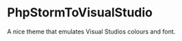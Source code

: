 PhpStormToVisualStudio
======================

A nice theme that emulates Visual Studios colours and font.
